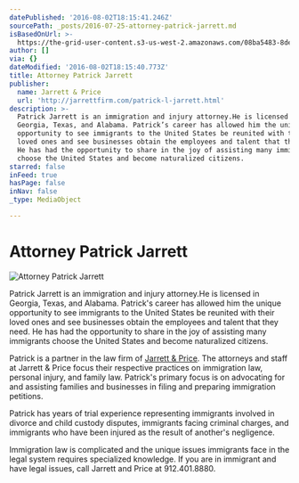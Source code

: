 ```yaml
---
datePublished: '2016-08-02T18:15:41.246Z'
sourcePath: _posts/2016-07-25-attorney-patrick-jarrett.md
isBasedOnUrl: >-
  https://the-grid-user-content.s3-us-west-2.amazonaws.com/08ba5483-8de9-4d96-8862-6bd2f279d473.jpg
author: []
via: {}
dateModified: '2016-08-02T18:15:40.773Z'
title: Attorney Patrick Jarrett
publisher:
  name: Jarrett & Price
  url: 'http://jarrettfirm.com/patrick-l-jarrett.html'
description: >-
  Patrick Jarrett is an immigration and injury attorney.He is licensed in
  Georgia, Texas, and Alabama. Patrick’s career has allowed him the unique
  opportunity to see immigrants to the United States be reunited with their
  loved ones and see businesses obtain the employees and talent that they need.
  He has had the opportunity to share in the joy of assisting many immigrants
  choose the United States and become naturalized citizens.
starred: false
inFeed: true
hasPage: false
inNav: false
_type: MediaObject

---
```

# Attorney Patrick Jarrett
![Attorney Patrick Jarrett](https://the-grid-user-content.s3-us-west-2.amazonaws.com/5915e7ae-e02e-49a9-8648-16aad294405d.jpg)

Patrick Jarrett is an immigration and injury attorney.He is licensed in Georgia, Texas, and Alabama. Patrick's career has allowed him the unique opportunity to see immigrants to the United States be reunited with their loved ones and see businesses obtain the employees and talent that they need. He has had the opportunity to share in the joy of assisting many immigrants choose the United States and become naturalized citizens.

Patrick is a partner in the law firm of [Jarrett & Price][0]. The attorneys and staff at Jarrett & Price focus their respective practices on immigration law, personal injury, and family law. Patrick's primary focus is on advocating for and assisting families and businesses in filing and preparing immigration petitions.

Patrick has years of trial experience representing immigrants involved in divorce and child custody disputes, immigrants facing criminal charges, and immigrants who have been injured as the result of another's negligence.

Immigration law is complicated and the unique issues immigrants face in the legal system requires specialized knowledge. If you are in immigrant and have legal issues, call Jarrett and Price at 912.401.8880\.

[0]: www.jarrettfirm.com